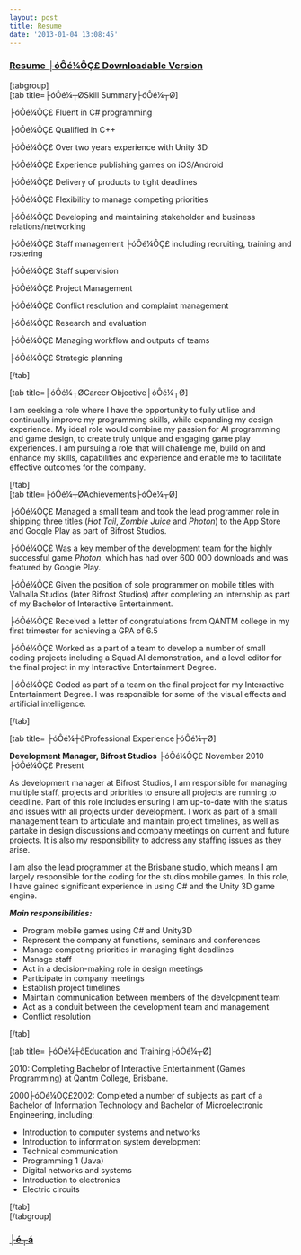 ```yaml
---
layout: post
title: Resume
date: '2013-01-04 13:08:45'
---
```



### [Resume ├óÔé¼ÔÇ£ Downloadable Version](http://adamsingle.com/wp-content/uploads/2013/01/Adam-Single-Resume.doc)

[tabgroup]  
 [tab title=├óÔé¼┬ØSkill Summary├óÔé¼┬Ø]

├óÔé¼ÔÇ£ Fluent in C# programming

├óÔé¼ÔÇ£ Qualified in C++

├óÔé¼ÔÇ£ Over two years experience with Unity 3D

├óÔé¼ÔÇ£ Experience publishing games on iOS/Android

├óÔé¼ÔÇ£ Delivery of products to tight deadlines

├óÔé¼ÔÇ£ Flexibility to manage competing priorities

├óÔé¼ÔÇ£ Developing and maintaining stakeholder and business relations/networking

├óÔé¼ÔÇ£ Staff management ├óÔé¼ÔÇ£ including recruiting, training and rostering

├óÔé¼ÔÇ£ Staff supervision

├óÔé¼ÔÇ£ Project Management

├óÔé¼ÔÇ£ Conflict resolution and complaint management

├óÔé¼ÔÇ£ Research and evaluation

├óÔé¼ÔÇ£ Managing workflow and outputs of teams

├óÔé¼ÔÇ£ Strategic planning

[/tab]

[tab title=├óÔé¼┬ØCareer Objective├óÔé¼┬Ø]

I am seeking a role where I have the opportunity to fully utilise and continually improve my programming skills, while expanding my design experience. My ideal role would combine my passion for AI programming and game design, to create truly unique and engaging game play experiences. I am pursuing a role that will challenge me, build on and enhance my skills, capabilities and experience and enable me to facilitate effective outcomes for the company.

[/tab]  
 [tab title=├óÔé¼┬ØAchievements├óÔé¼┬Ø]

├óÔé¼ÔÇ£ Managed a small team and took the lead programmer role in shipping three titles (*Hot Tail*, *Zombie Juice* and *Photon*) to the App Store and Google Play as part of Bifrost Studios.

├óÔé¼ÔÇ£ Was a key member of the development team for the highly successful game *Photon*, which has had over 600 000 downloads and was featured by Google Play.

├óÔé¼ÔÇ£ Given the position of sole programmer on mobile titles with Valhalla Studios (later Bifrost Studios) after completing an internship as part of my Bachelor of Interactive Entertainment.

├óÔé¼ÔÇ£ Received a letter of congratulations from QANTM college in my first trimester for achieving a GPA of 6.5

├óÔé¼ÔÇ£ Worked as a part of a team to develop a number of small coding projects including a Squad AI demonstration, and a level editor for the final project in my Interactive Entertainment Degree.

├óÔé¼ÔÇ£ Coded as part of a team on the final project for my Interactive Entertainment Degree. I was responsible for some of the visual effects and artificial intelligence.

[/tab]

[tab title= ├óÔé¼┼ôProfessional Experience├óÔé¼┬Ø]

**Development Manager, Bifrost Studios** ├óÔé¼ÔÇ£ November 2010 ├óÔé¼ÔÇ£ Present

As development manager at Bifrost Studios, I am responsible for managing multiple staff, projects and priorities to ensure all projects are running to deadline. Part of this role includes ensuring I am up-to-date with the status and issues with all projects under development. I work as part of a small management team to articulate and maintain project timelines, as well as partake in design discussions and company meetings on current and future projects. It is also my responsibility to address any staffing issues as they arise.

I am also the lead programmer at the Brisbane studio, which means I am largely responsible for the coding for the studios mobile games. In this role, I have gained significant experience in using C# and the Unity 3D game engine.

***Main responsibilities:***

- Program mobile games using C# and Unity3D
- Represent the company at functions, seminars and conferences
- Manage competing priorities in managing tight deadlines
- Manage staff
- Act in a decision-making role in design meetings
- Participate in company meetings
- Establish project timelines
- Maintain communication between members of the development team
- Act as a conduit between the development team and management
- Conflict resolution

[/tab]

[tab title= ├óÔé¼┼ôEducation and Training├óÔé¼┬Ø]

2010: Completing Bachelor of Interactive Entertainment (Games Programming) at Qantm College, Brisbane.

2000├óÔé¼ÔÇ£2002: Completed a number of subjects as part of a Bachelor of Information Technology and Bachelor of Microelectronic Engineering, including:

- Introduction to computer systems and networks
- Introduction to information system development
- Technical communication
- Programming 1 (Java)
- Digital networks and systems
- Introduction to electronics
- Electric circuits

[/tab]  
 [/tabgroup]

### [├é┬á](http://adamsingle.com/wp-content/uploads/2013/01/Adam-Single-Resume.doc)


